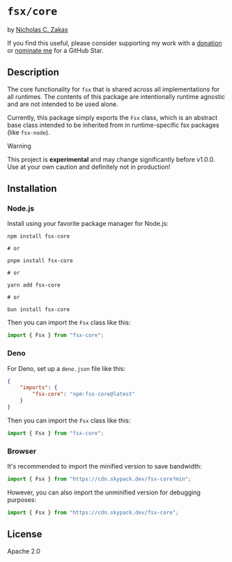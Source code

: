 # `fsx/core`

by [Nicholas C. Zakas](https://humanwhocodes.com)

If you find this useful, please consider supporting my work with a [donation](https://humanwhocodes.com/donate) or [nominate me](https://stars.github.com/nominate/) for a GitHub Star.

## Description

The core functionality for `fsx` that is shared across all implementations for all runtimes. The contents of this package are intentionally runtime agnostic and are not intended to be used alone.

Currently, this package simply exports the `Fsx` class, which is an abstract base class intended to be inherited from in runtime-specific fsx packages (like `fsx-node`).

> [!WARNING]
> This project is **experimental** and may change significantly before v1.0.0. Use at your own caution and definitely not in production!

## Installation

### Node.js

Install using your favorite package manager for Node.js:

```shell
npm install fsx-core

# or

pnpm install fsx-core

# or

yarn add fsx-core

# or

bun install fsx-core
```

Then you can import the `Fsx` class like this:

```js
import { Fsx } from "fsx-core";
```

### Deno

For Deno, set up a `deno.json` file like this:

```json
{
	"imports": {
		"fsx-core": "npm:fsx-core@latest"
	}
}
```

Then you can import the `Fsx` class like this:

```js
import { Fsx } from "fsx-core";

```

### Browser

It's recommended to import the minified version to save bandwidth:

```js
import { Fsx } from "https://cdn.skypack.dev/fsx-core?min";
```

However, you can also import the unminified version for debugging purposes:

```js
import { Fsx } from "https://cdn.skypack.dev/fsx-core";
```


## License

Apache 2.0

